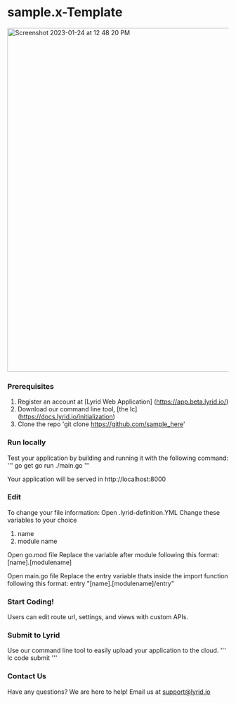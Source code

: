 # sample.x-Template
<img width="781" alt="Screenshot 2023-01-24 at 12 48 20 PM" src="https://user-images.githubusercontent.com/28975372/214409011-5c55f7b4-ec2b-4724-8260-11f761c82a97.png">


### Prerequisites 
1. Register an account at [Lyrid Web Application] (https://app.beta.lyrid.io/) 
2. Download our command line tool, [the lc] (https://docs.lyrid.io/initialization)
3. Clone the repo 'git clone https://github.com/sample_here'

### Run locally
Test your application by building and running it with the following command:
'''
go get 
go run ./main.go
'''

Your application will be served in http://localhost:8000

### Edit 
To change your file information:
Open .lyrid-definition.YML
Change these variables to your choice
1. name
2. module name

Open go.mod file
Replace the variable after module following this format:
[name].[modulename]

Open main.go file
Replace the entry variable thats inside the import function following this format:
entry 
    "[name].[modulename]/entry"

### Start Coding!
Users can edit route url, settings, and views with custom APIs. 

### Submit to Lyrid 
Use our command line tool to easily upload your application to the cloud.
'''
lc code submit
'''

### Contact Us
Have any questions? We are here to help!
Email us at support@lyrid.io  
